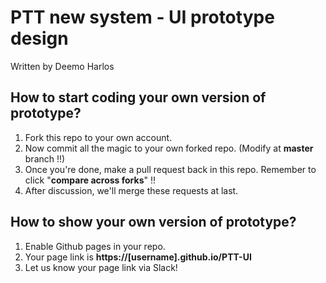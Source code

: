 PTT new system - UI prototype design
===
Written by Deemo Harlos

How to start coding your own version of prototype?
---
1. Fork this repo to your own account.
2. Now commit all the magic to your own forked repo.
(Modify at **master** branch !!)
3. Once you're done, make a pull request back in this repo.
Remember to click "**compare across forks**" !!
4. After discussion, we'll merge these requests at last.

How to show your own version of prototype?
---
1. Enable Github pages in your repo.
2. Your page link is __https://[username].github.io/PTT-UI__
3. Let us know your page link via Slack!
